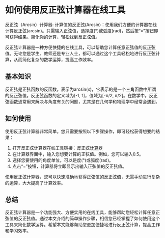 如何使用反正弦计算器在线工具
==============

反正弦（Arcsin）计算器: 计算值的反正弦(Arcsin)：使用我们方便的计算器在线计算反正弦(arcsin)。只需输入正弦值，选择度(°)或弧度(rad)，然后按“=”按钮即可获得结果。简化你的计算，轻松找到反正弦值。

反正弦计算器是一种方便快捷的在线工具，可以帮助您计算任意正弦值的反正弦值。无论您是学生、教师还是专业人士，都可以通过这个工具轻松地进行反正弦计算，从而简化复杂的数学运算，提高工作效率。

基本知识
----

反正弦是正弦函数的反函数，表示为arcsin(x)，它表示的是一个三角函数中所谓的反正弦值。反正弦函数的定义域为\[-1, 1\]，值域为\[-π/2, π/2\]。在数学中，反正弦函数通常用来解决与角度有关的问题，尤其是在几何学和物理学中经常会遇到。

如何使用
----

使用反正弦计算器非常简单。您只需要按照以下步骤操作，即可轻松获得想要的结果：

1. 打开反正弦计算器在线工具链接：[反正弦计算器](https://www.onlinecalculatorsfree.com/zh-tw/math/arcsin-calculator.html)
2. 在计算器界面中，输入您想要计算的正弦值。例如，您可以输入0.5。
3. 选择您要使用的角度单位，可以是度(°)或弧度(rad)。
4. 点击“=”按钮，计算器将立即显示出输入正弦值的反正弦值。

使用反正弦计算器，您可以快速准确地获得正弦值的反正弦值，无需手动进行复杂的运算，大大提高了计算效率。

总结
--

反正弦计算器是一个功能强大、方便实用的在线工具，能够帮助您轻松计算任意正弦值的反正弦值。通过本文介绍的简单操作步骤，相信您已经掌握了如何使用这个工具来简化数学运算。希望本文能够帮助您更加便捷地进行反正弦计算，提高工作和学习效率。